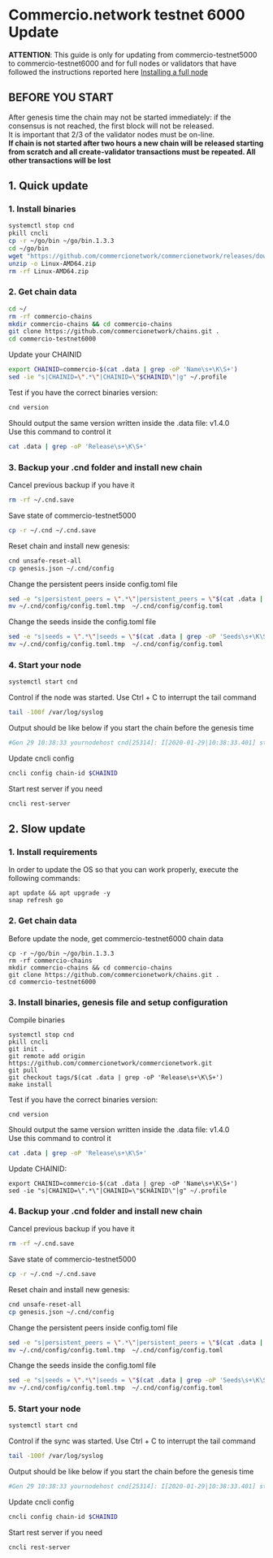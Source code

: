 # Commercio.network testnet 6000 Update

**ATTENTION**: This guide is only for updating from commercio-testnet5000 to commercio-testnet6000 and for full nodes or validators that have followed the instructions reported here [Installing a full node](https://docs.commercio.network/nodes/full-node-installation.html#_1-installing-the-software-requirements)

## **BEFORE YOU START**
After genesis time the chain may not be started immediately: if the consensus is not reached, the first block will not be released.   
It is important that 2/3 of the validator nodes must be on-line.    
**If chain is not started after two hours a new chain will be released starting from scratch and all create-validator transactions must be repeated. All other transactions will be lost**

## 1. Quick update

### 1. Install binaries

```bash
systemctl stop cnd
pkill cncli
cp -r ~/go/bin ~/go/bin.1.3.3
cd ~/go/bin
wget "https://github.com/commercionetwork/commercionetwork/releases/download/v1.4.0/Linux-AMD64.zip"
unzip -o Linux-AMD64.zip 
rm -rf Linux-AMD64.zip
```

### 2. Get chain data


```bash
cd ~/
rm -rf commercio-chains
mkdir commercio-chains && cd commercio-chains
git clone https://github.com/commercionetwork/chains.git .
cd commercio-testnet6000
```

Update your CHAINID

```bash
export CHAINID=commercio-$(cat .data | grep -oP 'Name\s+\K\S+')
sed -ie "s|CHAINID=\".*\"|CHAINID=\"$CHAINID\"|g" ~/.profile
```

Test if you have the correct binaries version:

```bash
cnd version
```
Should output the same version written inside the .data file: v1.4.0     
Use this command to control it
```bash
cat .data | grep -oP 'Release\s+\K\S+'
```



### 3. Backup your .cnd folder and install new chain

Cancel previous backup if you have it
```bash
rm -rf ~/.cnd.save
```
Save state of commercio-testnet5000

```bash
cp -r ~/.cnd ~/.cnd.save
```

Reset chain and install new genesis:


```bash
cnd unsafe-reset-all
cp genesis.json ~/.cnd/config
```

Change the persistent peers inside config.toml file
```bash
sed -e "s|persistent_peers = \".*\"|persistent_peers = \"$(cat .data | grep -oP 'Persistent peers\s+\K\S+')\"|g" ~/.cnd/config/config.toml > ~/.cnd/config/config.toml.tmp
mv ~/.cnd/config/config.toml.tmp  ~/.cnd/config/config.toml
```

Change the seeds inside the config.toml file
```bash
sed -e "s|seeds = \".*\"|seeds = \"$(cat .data | grep -oP 'Seeds\s+\K\S+')\"|g" ~/.cnd/config/config.toml > ~/.cnd/config/config.toml.tmp
mv ~/.cnd/config/config.toml.tmp  ~/.cnd/config/config.toml
```

### 4. Start your node 
```bash
systemctl start cnd
```

Control if the node was started. Use Ctrl + C to interrupt the tail command

```bash
tail -100f /var/log/syslog
```

Output should be like below if you start the chain before the genesis time
```bash
#Gen 29 10:38:33 yournodehost cnd[25314]: I[2020-01-29|10:38:33.401] starting ABCI with Tendermint                module=main
```

Update cncli config

```bash
cncli config chain-id $CHAINID
```

Start rest server if you need

```bash
cncli rest-server
```




## 2. Slow update

### 1. Install requirements
In order to update the OS so that you can work properly, execute the following commands:

```shell
apt update && apt upgrade -y
snap refresh go
```

### 2. Get chain data
Before update the node, get commercio-testnet6000 chain data 

```shell
cp -r ~/go/bin ~/go/bin.1.3.3
rm -rf commercio-chains
mkdir commercio-chains && cd commercio-chains
git clone https://github.com/commercionetwork/chains.git .
cd commercio-testnet6000 
```

### 3. Install binaries, genesis file and setup configuration

Compile binaries 

```shell
systemctl stop cnd
pkill cncli
git init . 
git remote add origin https://github.com/commercionetwork/commercionetwork.git
git pull
git checkout tags/$(cat .data | grep -oP 'Release\s+\K\S+')
make install
```

Test if you have the correct binaries version:

```shell
cnd version
```

Should output the same version written inside the .data file: v1.4.0     
Use this command to control it
```bash
cat .data | grep -oP 'Release\s+\K\S+'
```

Update CHAINID:

```shell
export CHAINID=commercio-$(cat .data | grep -oP 'Name\s+\K\S+')
sed -ie "s|CHAINID=\".*\"|CHAINID=\"$CHAINID\"|g" ~/.profile
```

### 4. Backup your .cnd folder and install new chain

Cancel previous backup if you have it
```bash
rm -rf ~/.cnd.save
```
Save state of commercio-testnet5000

```bash
cp -r ~/.cnd ~/.cnd.save
```

Reset chain and install new genesis:


```bash
cnd unsafe-reset-all
cp genesis.json ~/.cnd/config
```

Change the persistent peers inside config.toml file
```bash
sed -e "s|persistent_peers = \".*\"|persistent_peers = \"$(cat .data | grep -oP 'Persistent peers\s+\K\S+')\"|g" ~/.cnd/config/config.toml > ~/.cnd/config/config.toml.tmp
mv ~/.cnd/config/config.toml.tmp  ~/.cnd/config/config.toml
```

Change the seeds inside the config.toml file
```bash
sed -e "s|seeds = \".*\"|seeds = \"$(cat .data | grep -oP 'Seeds\s+\K\S+')\"|g" ~/.cnd/config/config.toml > ~/.cnd/config/config.toml.tmp
mv ~/.cnd/config/config.toml.tmp  ~/.cnd/config/config.toml
```

### 5. Start your node 
```bash
systemctl start cnd
```

Control if the sync was started. Use Ctrl + C to interrupt the tail command

```bash
tail -100f /var/log/syslog
```

Output should be like below if you start the chain before the genesis time
```bash
#Gen 29 10:38:33 yournodehost cnd[25314]: I[2020-01-29|10:38:33.401] starting ABCI with Tendermint                module=main
```

Update cncli config

```bash
cncli config chain-id $CHAINID
```

Start rest server if you need

```bash
cncli rest-server
```
